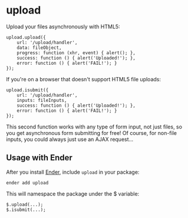 upload
======

Upload your files asynchronously with HTML5:

    upload.upload({
        url: '/upload/handler',
        data: fileObject,
        progress: function (xhr, event) { alert(); },
        success: function () { alert('Uploaded!'); },
        error: function () { alert('FAIL!'); }
    });

If you're on a browser that doesn't support HTML5 file uploads:

    upload.isubmit({
        url: '/upload/handler',
        inputs: fileInputs,
        success: function () { alert('Uploaded!'); },
        error: function () { alert('FAIL!'); }
    });
    
This second function works with any type of form input, not just files, so you
get asynchronous form submitting for free! Of course, for non-file inputs, you
could always just use an AJAX request...

Usage with Ender
----------------
After you install [Ender](http://ender.no.de), include `upload` in your package:

    ender add upload

This will namespace the package under the $ variable:

    $.upload(...);
    $.isubmit(...);